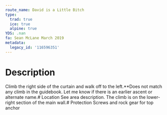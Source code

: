 ```yaml
---
route_name: David is a Little Bitch
type:
  trad: true
  ice: true
  alpine: true
YDS: .nan
fa: Sean McLane March 2019
metadata:
  legacy_id: '116596351'
---
```

# Description
Climb the right side of the curtain and walk off to the left.**Does not match any climb in the guidebook. Let me know if there is an earlier ascent or alternate name.# Location
See area description. The climb is on the lower-right section of the main wall.# Protection
Screws and rock gear for top anchor